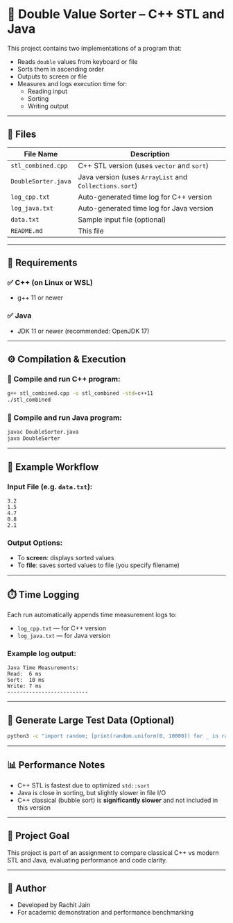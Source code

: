 # 🔢 Double Value Sorter – C++ STL and Java

This project contains two implementations of a program that:

- Reads `double` values from keyboard or file
- Sorts them in ascending order
- Outputs to screen or file
- Measures and logs execution time for:
  - Reading input
  - Sorting
  - Writing output

---

## 📁 Files

| File Name           | Description                                     |
|--------------------|-------------------------------------------------|
| `stl_combined.cpp` | C++ STL version (uses `vector` and `sort`)      |
| `DoubleSorter.java`| Java version (uses `ArrayList` and `Collections.sort`) |
| `log_cpp.txt`      | Auto-generated time log for C++ version         |
| `log_java.txt`     | Auto-generated time log for Java version        |
| `data.txt`         | Sample input file (optional)                    |
| `README.md`        | This file                                       |

---

## 🧱 Requirements

### ✅ C++ (on Linux or WSL)

- g++ 11 or newer

### ✅ Java

- JDK 11 or newer (recommended: OpenJDK 17)

---

## ⚙️ Compilation & Execution

### 🔹 Compile and run C++ program:

```bash
g++ stl_combined.cpp -o stl_combined -std=c++11
./stl_combined
````

### 🔹 Compile and run Java program:

```bash
javac DoubleSorter.java
java DoubleSorter
```

---

## 🧪 Example Workflow

### Input File (e.g. `data.txt`):

```
3.2
1.5
4.7
0.8
2.1
```

### Output Options:

* To **screen**: displays sorted values
* To **file**: saves sorted values to file (you specify filename)

---

## ⏱️ Time Logging

Each run automatically appends time measurement logs to:

* `log_cpp.txt` — for C++ version
* `log_java.txt` — for Java version

### Example log output:

```
Java Time Measurements:
Read:  6 ms
Sort:  10 ms
Write: 7 ms
--------------------------
```

---

## 🧪 Generate Large Test Data (Optional)

```bash
python3 -c "import random; [print(random.uniform(0, 10000)) for _ in range(10000)]" > data.txt
```

---

## 📊 Performance Notes

* C++ STL is fastest due to optimized `std::sort`
* Java is close in sorting, but slightly slower in file I/O
* C++ classical (bubble sort) is **significantly slower** and not included in this version

---

## 📌 Project Goal

This project is part of an assignment to compare classical C++ vs modern STL and Java, evaluating performance and code clarity.

---

## 📝 Author

* Developed by Rachit Jain
* For academic demonstration and performance benchmarking
